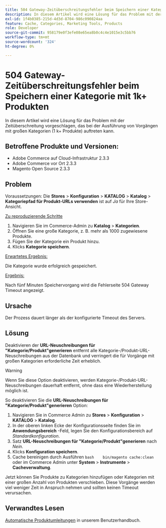 ```yaml
---
title: 504 Gateway-Zeitüberschreitungsfehler beim Speichern einer Kategorie mit 1k+ Produkten
description: In diesem Artikel wird eine Lösung für das Problem mit der Zeitüberschreitung vorgeschlagen, das bei der Ausführung von Vorgängen mit großen Kategorien (1 k+ Produkte) auftreten kann.
exl-id: 1f4b0385-215d-4d3d-8704-986c090824aa
feature: Cache, Categories, Marketing Tools, Products
role: Developer
source-git-commit: 958179e0f3efe08e65ea8b0c4c4e1015e3c5bb76
workflow-type: tm+mt
source-wordcount: '324'
ht-degree: 0%

---
```


# 504 Gateway-Zeitüberschreitungsfehler beim Speichern einer Kategorie mit 1k+ Produkten

In diesem Artikel wird eine Lösung für das Problem mit der Zeitüberschreitung vorgeschlagen, das bei der Ausführung von Vorgängen mit großen Kategorien (1 k+ Produkte) auftreten kann.

## Betroffene Produkte und Versionen:

* Adobe Commerce auf Cloud-Infrastruktur 2.3.3
* Adobe Commerce vor Ort 2.3.3
* Magento Open Source 2.3.3

## Problem

Voraussetzungen: Die **Stores** > **Konfiguration** > **KATALOG** > **Katalog** > **Kategoriepfad für Produkt-URLs verwenden** ist auf *Ja* für Ihre Store-Ansicht.

<u>Zu reproduzierende Schritte</u>

1. Navigieren Sie im Commerce-Admin zu **Katalog** > **Kategorien**.
1. Öffnen Sie eine große Kategorie, z. B. mehr als 1000 zugewiesene Produkte.
1. Fügen Sie der Kategorie ein Produkt hinzu.
1. Klicks **Kategorie speichern**.

<u>Erwartetes Ergebnis:</u>

Die Kategorie wurde erfolgreich gespeichert.

<u>Ergebnis:</u>

Nach fünf Minuten Speichervorgang wird die Fehlerseite 504 Gateway Timeout angezeigt.

## Ursache

Der Prozess dauert länger als der konfigurierte Timeout des Servers.

## Lösung

Deaktivieren der **URL-Neuschreibungen für &quot;Kategorie/Produkt&quot;generieren** entfernt alle Kategorie-/Produkt-URL-Neuschreibungen aus der Datenbank und verringert die für Vorgänge mit großen Kategorien erforderliche Zeit erheblich.

>[!WARNING]
>
>Wenn Sie diese Option deaktivieren, werden Kategorie-/Produkt-URL-Neuschreibungen dauerhaft entfernt, ohne dass eine Wiederherstellung möglich ist.

So deaktivieren Sie die **URL-Neuschreibungen für &quot;Kategorie/Produkt&quot;generieren** Option:

1. Navigieren Sie in Commerce Admin zu **Stores** > **Konfiguration** > **KATALOG** > **Katalog**.
1. In der oberen linken Ecke der Konfigurationsseite finden Sie im **Anwendungsbereich** -Feld, legen Sie den Konfigurationsbereich auf *Standardkonfiguration*.
1. Satz **URL-Neuschreibungen für &quot;Kategorie/Produkt&quot;generieren** nach *Nein*.
1. Klicks **Konfiguration speichern**.
1. Cache bereinigen durch Ausführen    ```bash    bin/magento cache:clean    ```    oder im Commerce Admin unter **System** > **Instrumente** > **Cacheverwaltung**.

Jetzt können Sie Produkte zu Kategorien hinzufügen oder Kategorien mit einer großen Anzahl von Produkten verschieben. Diese Vorgänge werden viel weniger Zeit in Anspruch nehmen und sollten keinen Timeout verursachen.

## Verwandtes Lesen

[Automatische Produktumleitungen](https://docs.magento.com/user-guide/v2.3/marketing/url-redirect-product-automatic.html) in unserem Benutzerhandbuch.
